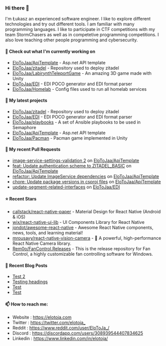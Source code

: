 ### Hi there 👋

I'm Łukasz an experienced software engineer. I like to explore different technologies and try out different tools. I am familiar with many programming languages. I like to participate in CTF competitions with my team StormChasers as well as in competetive programming competitions. I also love teaching other people programming and cybersecurity.

#### 👷 Check out what I'm currently working on

- [EloToJaa/ApiTemplate](https://github.com/EloToJaa/ApiTemplate) - Asp.net API template
- [EloToJaa/zitadel](https://github.com/EloToJaa/zitadel) - Repository used to deploy zitadel
- [EloToJaa/LabirynthTeleportGame](https://github.com/EloToJaa/LabirynthTeleportGame) - An amazing 3D game made with Unity
- [EloToJaa/EDI](https://github.com/EloToJaa/EDI) - EDI POCO generator and EDI format parser
- [EloToJaa/Homelab](https://github.com/EloToJaa/Homelab) - Config files used to run all homelab services

#### 🌱 My latest projects

- [EloToJaa/zitadel](https://github.com/EloToJaa/zitadel) - Repository used to deploy zitadel
- [EloToJaa/EDI](https://github.com/EloToJaa/EDI) - EDI POCO generator and EDI format parser
- [EloToJaa/playbooks](https://github.com/EloToJaa/playbooks) - A set of Ansible playbooks to be used in Semaphore
- [EloToJaa/ApiTemplate](https://github.com/EloToJaa/ApiTemplate) - Asp.net API template
- [EloToJaa/Pacman](https://github.com/EloToJaa/Pacman) - Pacman game implemented in Unity

#### 🔨 My recent Pull Requests

- [image-service-settings-validation 2](https://github.com/EloToJaa/ApiTemplate/pull/13) on [EloToJaa/ApiTemplate](https://github.com/EloToJaa/ApiTemplate)
- [feat: Update authentication scheme to ZITADEL_BASIC](https://github.com/EloToJaa/ApiTemplate/pull/12) on [EloToJaa/ApiTemplate](https://github.com/EloToJaa/ApiTemplate)
- [refactor: Update ImageService dependencies](https://github.com/EloToJaa/ApiTemplate/pull/11) on [EloToJaa/ApiTemplate](https://github.com/EloToJaa/ApiTemplate)
- [chore: Update package versions in csproj files](https://github.com/EloToJaa/ApiTemplate/pull/10) on [EloToJaa/ApiTemplate](https://github.com/EloToJaa/ApiTemplate)
- [update-segment-related-interfaces](https://github.com/EloToJaa/EDI/pull/6) on [EloToJaa/EDI](https://github.com/EloToJaa/EDI)

#### ⭐ Recent Stars

- [callstack/react-native-paper](https://github.com/callstack/react-native-paper) - Material Design for React Native (Android &amp; iOS)
- [wix/react-native-ui-lib](https://github.com/wix/react-native-ui-lib) - UI Components Library for React Native
- [jondot/awesome-react-native](https://github.com/jondot/awesome-react-native) - Awesome React Native components, news, tools, and learning material!
- [mrousavy/react-native-vision-camera](https://github.com/mrousavy/react-native-vision-camera) - 📸 A powerful, high-performance React Native Camera library.
- [Rem0o/FanControl.Releases](https://github.com/Rem0o/FanControl.Releases) - This is the release repository for Fan Control, a highly customizable fan controlling software for Windows.

#### 📰 Recent Blog Posts

- [Test 2](https://elotoja.com/blog/test2/)
- [Testing headings](https://elotoja.com/blog/headings/)
- [Test](https://elotoja.com/blog/test-copy/)
- [Test](https://elotoja.com/blog/test/)

#### 📫 How to reach me:
  - Website   : <https://elotoja.com>
  - Twitter   : <https://twitter.com/elotoja_>
  - Reddit    : <https://www.reddit.com/user/EloToJa_/>
  - Discord   : <https://discordapp.com/users/308939544407834625>
  - Linkedin  : <https://www.linkedin.com/in/elotoja/>
